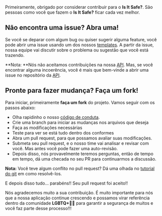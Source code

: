 Primeiramente, obrigado por considerar contribuir para o **Is It Safe?**. São pessoas como você que fazem o **Is It Safe?** ficar cada vez melhor. 

## Não encontra uma issue? Abra uma!
Se você se deparar com algum bug ou quiser sugerir alguma feature, você pode abrir uma issue usando um dos nossos [templates](https://github.com/Is-It-Safe/isItSafe-APP/issues/new/choose "templates"). A partir da issue, nossa equipe vai discutir sobre o problema ou sugestão que você está trazendo.

**Nota: **Nós não aceitamos contribuições na nossa [API](https://github.com/Is-It-Safe/isItSafe-API "API"). Mas, se você encontrar alguma incoerência, você é mais que bem-vinde a abrir uma issue no repositório da [API](https://github.com/Is-It-Safe/isItSafe-API "API").

## Pronte para fazer mudança? Faça um fork!
Para iniciar, primeiramente **faça um fork** do projeto. Vamos seguir com os passos abaixo:
- Olha rapidinho o nosso [código de conduta](https://github.com/Is-It-Safe/isItSafe-APP/blob/main/CODE_OF_CONDUCT.md "código de conduta").
- Crie uma branch para iniciar as mudanças nos arquivos que deseja
- Faça as modificações necessárias
- Teste para ver se está tudo dentro dos conformes
- Abra um pull request, para que possamos avaliar suas modificações. 
- Submeta seu pull request, e o nosso time vai analisar e revisar com você. Mas antes você pode fazer uma auto-revisão.
- Depois disso, nós provavelmente teremos perguntas, então de tempo em tempo, dá uma checada no seu PR para continuarmos a discussão.

**Nota:** Você teve algum conflito no pull request? Dá uma olhada no [tutorial do git](https://lab.github.com/githubtraining/managing-merge-conflicts "tutorial do git") em como resolvê-los.

E depois disso tudo… parabéns!! Seu pull request foi aceito!!

Nós agradecemos muito a sua contribuição. É muito importante para nós que a nossa aplicação continue crescendo e possamos virar referência dentro da comunidade **LGBTQ+**🏳️‍🌈 para garantir a segurança de muitos e você faz parte desse processo!!!



